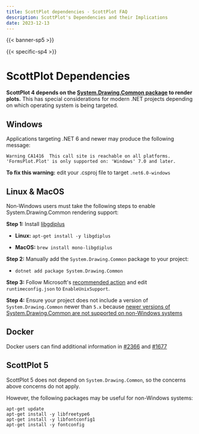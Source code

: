 ```yaml
---
title: ScottPlot dependencies - ScottPlot FAQ
description: ScottPlot's Dependencies and their Implications
date: 2023-12-13
---
```


{{< banner-sp5 >}}

{{< specific-sp4 >}}

# ScottPlot Dependencies

**ScottPlot 4 depends on the [System.Drawing.Common package](https://www.nuget.org/packages/System.Drawing.Common/) to render plots.** This has special considerations for modern .NET projects depending on which operating system is being targeted.

## Windows

Applications targeting .NET 6 and newer may produce the following message:

```
Warning	CA1416	This call site is reachable on all platforms. 
'FormsPlot.Plot' is only supported on: 'Windows' 7.0 and later.	
```

**To fix this warning:** edit your .csproj file to target `.net6.0-windows`

## Linux & MacOS

Non-Windows users must take the following steps to enable System.Drawing.Common rendering support:

**Step 1:** Install [libgdiplus](https://www.mono-project.com/docs/gui/libgdiplus/)

* **Linux:** `apt-get install -y libgdiplus`

* **MacOS:** `brew install mono-libgdiplus`

**Step 2:** Manually add the `System.Drawing.Common` package to your project:

* `dotnet add package System.Drawing.Common`

**Step 3:** Follow Microsoft's [recommended action](https://docs.microsoft.com/en-us/dotnet/core/compatibility/core-libraries/6.0/system-drawing-common-windows-only#recommended-action) and edit `runtimeconfig.json` to `EnableUnixSupport`.

**Step 4:** Ensure your project does not include a version of `System.Drawing.Common` newer than `5.x` because [newer versions of System.Drawing.Common are not supported on non-Windows systems](https://learn.microsoft.com/en-us/dotnet/core/compatibility/core-libraries/6.0/system-drawing-common-windows-only)

## Docker

Docker users can find additional information in [#2366](https://github.com/ScottPlot/ScottPlot/issues/2366) and [#1677](https://github.com/ScottPlot/ScottPlot/issues/1677)

## ScottPlot 5

ScottPlot 5 does not depend on `System.Drawing.Common`, so the concerns above concerns do not apply.

However, the following packages may be useful for non-Windows systems:

```
apt-get update
apt-get install -y libfreetype6
apt-get install -y libfontconfig1
apt-get install -y fontconfig
```
